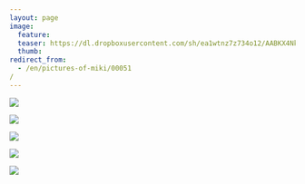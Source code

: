 ```yaml
---
layout: page
image:
  feature:
  teaser: https://dl.dropboxusercontent.com/sh/ea1wtnz7z734o12/AABKX4Nk80_Zpk_vAHi9lZTYa/mikin-kuvat/1/DSC29501-245px.jpg
  thumb:
redirect_from:
  - /en/pictures-of-miki/00051/
---
```


[![](https://dl.dropboxusercontent.com/sh/ea1wtnz7z734o12/AAAejO2BWdui7Zah8YijeU6ya/mikin-kuvat/1/DSC29501-800px.jpg)](https://dl.dropboxusercontent.com/sh/ea1wtnz7z734o12/AAAG02opckkUIWIvgmaABRYPa/mikin-kuvat/1/DSC29501.JPG)

[![](https://dl.dropboxusercontent.com/sh/ea1wtnz7z734o12/AACCIpY4WcwJBtCUaqjJUko9a/mikin-kuvat/1/DSC29502-800px.jpg)](https://dl.dropboxusercontent.com/sh/ea1wtnz7z734o12/AADZD9Tkt9fcwHNCmdakA-_Pa/mikin-kuvat/1/DSC29502.JPG)

[![](https://dl.dropboxusercontent.com/sh/ea1wtnz7z734o12/AACyAcuSe6U-iFiBVhBSfmsga/mikin-kuvat/1/DSC29498-800px.jpg)](https://dl.dropboxusercontent.com/sh/ea1wtnz7z734o12/AACuC0Wyhg_gh-96x5NzIU93a/mikin-kuvat/1/DSC29498.JPG)

[![](https://dl.dropboxusercontent.com/sh/ea1wtnz7z734o12/AADalOIM-j6uwHhGBvoNxJ26a/mikin-kuvat/1/DSC29513-800px.jpg)](https://dl.dropboxusercontent.com/sh/ea1wtnz7z734o12/AABtTOn-PpZ_i1Tk8Q3q8gKza/mikin-kuvat/1/DSC29513.JPG)

[![](https://dl.dropboxusercontent.com/sh/ea1wtnz7z734o12/AADRiuUbFa-yYVoKYl1HJviNa/mikin-kuvat/1/DSC09041-800px.jpg)](https://dl.dropboxusercontent.com/sh/ea1wtnz7z734o12/AAD2U7F2OOzyqo0WOfIU9CDwa/mikin-kuvat/1/DSC09041.JPG)
